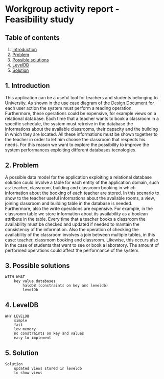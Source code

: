 # Workgroup activity report - Feasibility study

## Table of contents
1. [Introduction](#1-introduction)
2. [Problem](#2-problem)
3. [Possible solutions](#3-possible-solutions)
4. [LevelDB](#3-levelDB)
5. [Solution](#3-solution)

## 1. Introduction
This application can be a useful tool for teachers and students belonging to University. As shown in the use case diagram of the [Design Document](./Design.md) for each user action the system must perform a reading operation. Furthermore, these operations could be expensive, for example views on a relational database. Each time that a teacher wants to book a classroom in a specific schedule, the system must retreive in the database the informations about the available classrooms, their capacity and the building in which they are located. All these informations must be shown together to the teacher in order to let him choose the classroom that respects his needs. 
For this reason we want to explore the possibility to improve the system performances exploiting different databases tecnologies.

## 2. Problem
A possible data model for the application exploiting a relational database solution could involve a table for each entity of the application domain, such as: teacher, classroom, building and classroom booking in which information about the booking of each teacher are stored. In this scenario to show to the teacher useful informations about the available rooms, a view, joining classroom and building table in the database is needed. Furthermore, also the write operations are expensive. For example, in the classroom table we store information about its availability as a boolean attribute in the table. Every time that a teacher books a classroom the availability must be checked and updated if needed to mantain the consistency of the information. Also the operation of checking the availability of the classroom involves a join between multiple tables, in this case: teacher, classroom booking and classroom. Likewise, this occurs also in the case of students that want to see or book a laboratory. The amount of performed operations could affect the performance of the system.

## 3. Possible solutions

    WITH WHAT
        key value databases
            haloDB (constraints on key and leveldb)
            levelDb
## 4. LevelDB
    WHY LEVELDB
        simple
        fast 
        low memory
        no constraints on key and values
        easy to implement

## 5. Solution
    Solution
        updated views stored in leveldb    
        to show views



